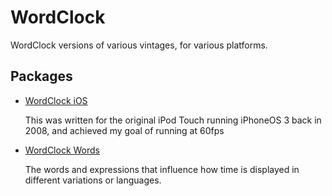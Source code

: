 # WordClock

WordClock versions of various vintages, for various platforms.

## Packages

- [WordClock iOS](/packages/wordlock-ios)

  This was written for the original iPod Touch running iPhoneOS 3 back in 2008, and achieved my goal of running at 60fps

- [WordClock Words](/packages/wordlock-words)

  The words and expressions that influence how time is displayed in different variations or languages.
